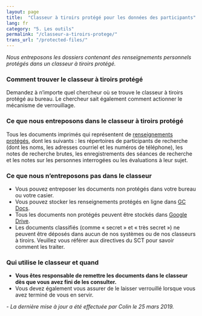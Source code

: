 ```yaml
---
layout: page
title:  "Classeur à tiroirs protégé pour les données des participants"
lang: fr
category: "5. Les outils"
permalink: "/classeur-a-tiroirs-protege/"
trans_url: "/protected-files/"
---
```


*Nous entreposons les dossiers contenant des renseignements personnels protégés dans un classeur à tiroirs protégé.*

### Comment trouver le classeur à tiroirs protégé
Demandez à n’importe quel chercheur où se trouve le classeur à tiroirs protégé au bureau. Le chercheur sait également comment actionner le mécanisme de verrouillage.

### Ce que nous entreposons dans le classeur à tiroirs protégé
Tous les documents imprimés qui représentent de [renseignements protégés]({{site.baseurl}}/protection-des-renseignements-personnels), dont les suivants : les répertoires de participants de recherche (dont les noms, les adresses courriel et les numéros de téléphone), les notes de recherche brutes, les enregistrements des séances de recherche et les notes sur les personnes interrogées ou les évaluations à leur sujet.

### Ce que nous n’entreposons pas dans le classeur
- Vous pouvez entreposer les documents non protégés dans votre bureau ou votre casier.
- Vous pouvez stocker les renseignements protégés en ligne dans [GC Docs]({{site.baseurl}}/gc-docs-fr).
- Tous les documents non protégés peuvent être stockés dans [Google Drive]({{site.baseurl}}/google-drive-fr).
- Les documents classifiés (comme « secret » et « très secret ») ne peuvent être déposés dans aucun de nos systèmes ou de nos classeurs à tiroirs. Veuillez vous référer aux directives du SCT pour savoir comment les traiter.

### Qui utilise le classeur et quand
- **Vous êtes responsable de remettre les documents dans le classeur dès que vous avez fini de les consulter.**
- Vous devez également vous assurer de le laisser verrouillé lorsque vous avez terminé de vous en servir.

_- La dernière mise à jour a été effectuée par Colin le 25 mars 2019._
